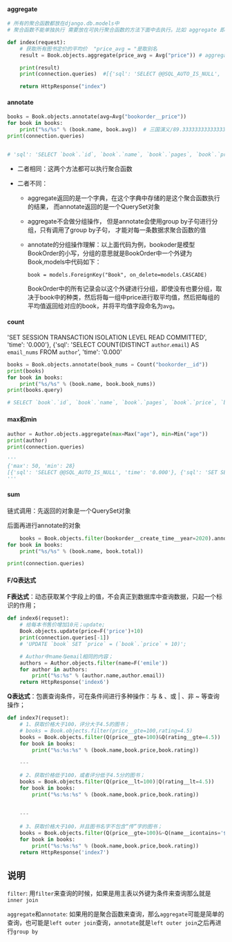 



#### aggregate

```python
# 所有的聚合函数都放在django.db.models中
# 聚合函数不能单独执行 需要放在可执行聚合函数的方法下面中去执行。比如 aggregate 即如下操作

def index(request):
    # 获取所有图书定价的平均价  "price_avg = "是取别名
    result = Book.objects.aggregate(price_avg = Avg("price")) # aggregate 返回的是一个字典 ：{'price__avg': 97.25}

    print(result)
    print(connection.queries)  #[{'sql': 'SELECT @@SQL_AUTO_IS_NULL', 'time': '0.000'}, {'sql': 'SET SESSION TRANSACTION ISOLATION LEVEL READ COMMITTED', 'time': '0.000'}, {'sql': 'SELECT AVG(`book`.`price`) AS `price__avg` FROM `book`', 'time': '0.000'}]

    return HttpResponse("index")

```



#### annotate

```python
books = Book.objects.annotate(avg=Avg("bookorder__price"))
for book in books:
    print("%s/%s" % (book.name, book.avg))  # 三国演义/89.33333333333333 水浒传/93.5 西游记/None 红楼梦/None
print(connection.queries)


# 'sql': 'SELECT `book`.`id`, `book`.`name`, `book`.`pages`, `book`.`price`, `book`.`rating`, `book`.`author_id`, `book`.`publisher_id`, AVG(`book_order`.`price`) AS `avg` FROM `book` LEFT OUTER JOIN `book_order` ON (`book`.`id` = `book_order`.`book_id`) GROUP BY `book`.`id` ORDER BY NULL', 'time': '0.000'
```

+ 二者相同：这两个方法都可以执行聚合函数

+ 二者不同：

  - aggregate返回的是一个字典，在这个字典中存储的是这个聚合函数执行的结果， 而annotate返回的是一个QuerySet对象

  - aggregate不会做分组操作， 但是annotate会使用group by子句进行分组，只有调用了group by子句， 才能对每一条数据求聚合函数的值

  - annotate的分组操作理解：以上面代码为例，bookoder是模型BookOrder的小写，分组的意思就是BookOrder中一个外键为Book,models中代码如下：
  
    `book = models.ForeignKey("Book", on_delete=models.CASCADE)`
    
    BookOrder中的所有记录会以这个外键进行分组，即使没有也要分组，取决于book中的种类，然后将每一组中price进行取平均值，然后把每组的平均值返回给对应的book，并将平均值字段命名为`avg`。

#### count

'SET SESSION TRANSACTION ISOLATION LEVEL READ COMMITTED', 'time': '0.000'}, {'sql': 'SELECT COUNT(DISTINCT `author`.`email`) AS `email_nums` FROM `author`', 'time': '0.000'



```python
books = Book.objects.annotate(book_nums = Count("bookorder__id"))
print(books)
for book in books:
    print("%s/%s" % (book.name, book.book_nums))
print(books.query)  

# SELECT `book`.`id`, `book`.`name`, `book`.`pages`, `book`.`price`, `book`.`rating`, `book`.`author_id`, `book`.`publisher_id`, COUNT(`book_order`.`id`) AS `book_nums` FROM `book` LEFT OUTER JOIN `book_order` ON (`book`.`id` = `book_order`.`book_id`) GROUP BY `book`.`id` ORDER BY NULL

```

#### max和min

```python
author = Author.objects.aggregate(max=Max("age"), min=Min("age"))
print(author)
print(connection.queries)

'''
{'max': 50, 'min': 28}
[{'sql': 'SELECT @@SQL_AUTO_IS_NULL', 'time': '0.000'}, {'sql': 'SET SESSION TRANSACTION ISOLATION LEVEL READ COMMITTED', 'time': '0.000'}, {'sql': 'SELECT MAX(`author`.`age`) AS `max`, MIN(`author`.`age`) AS `min` FROM `author`', 'time': '0.015'}]
'''


```

#### sum

链式调用：先返回的对象是一个QuerySet对象

后面再进行annotate的对象

```python
	books = Book.objects.filter(bookorder__create_time__year=2020).annotate(total=Sum("bookorder__price"))
for book in books:
    print("%s/%s" % (book.name, book.total))

print(connection.queries)
```

#### F/Q表达式

**F表达式**：动态获取某个字段上的值，不会真正到数据库中查询数据，只起一个标识的作用；

```python
def index6(requset):
    # 给每本书售价增加10元；update;
    Book.objects.update(price=F('price')+10)
    print(connection.queries[-1])
    # 'UPDATE `book` SET `price` = (`book`.`price` + 10)';

    # Author中name与email相同的内容；
    authors = Author.objects.filter(name=F('emile'))
    for author in authors:
        print("%s:%s" % (author.name,author.email))
    return HttpResponse('index6')
```

**Q表达式**：包裹查询条件，可在条件间进行多种操作：与 & 、或 | 、非 ~ 等查询操作；

```python
def index7(requset):
    # 1、获取价格大于100，评分大于4.5的图书；
    # books = Book.objects.filter(price__gte=100,rating=4.5)
    books = Book.objects.filter(Q(price__gte=100)&Q(rating__gte=4.5))
    for book in books:
        print("%s:%s:%s" % (book.name,book.price,book.rating))
        
    ---

    # 2、获取价格低于100，或者评分低于4.5分的图书；
    books = Book.objects.filter(Q(price__lt=100)|Q(rating__lt=4.5))
    for book in books:
        print("%s:%s:%s" % (book.name,book.price,book.rating))
        
        
	---
    
    # 3、获取价格大于100，并且图书名字不包含“传”字的图书；
    books = Book.objects.filter(Q(price__gte=100)&~Q(name__icontains='传'))
    for book in books:
        print("%s:%s:%s" % (book.name,book.price,book.rating))
    return HttpResponse('index7')
```



## 说明

`filter`: 用`filter`来查询的时候，如果是用主表以外键为条件来查询那么就是`inner join`

`aggregate`和`annotate`: 如果用的是聚合函数来查询，那么`aggregate`可能是简单的查询，也可能是`left outer join`查询，`annotate`就是`left outer join`之后再进行`group by`



